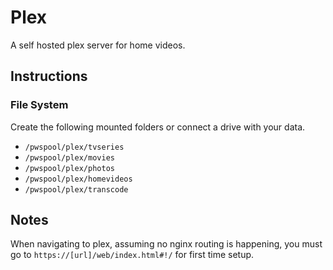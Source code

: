 # Plex

A self hosted plex server for home videos.

## Instructions

### File System
Create the following mounted folders or connect a drive with your data.
- `/pwspool/plex/tvseries`
- `/pwspool/plex/movies`
- `/pwspool/plex/photos`
- `/pwspool/plex/homevideos`
- `/pwspool/plex/transcode`

## Notes
When navigating to plex, assuming no nginx routing is happening, you must go to `https://[url]/web/index.html#!/` for first time setup.

